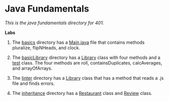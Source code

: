 # Java Fundamentals

*This is the java fundamentals directory for 401.*

**Labs**
1. The [basics](./basics) directory has a [Main.java](./basics/Main.java) file that contains methods 
pluralize, flipNHeads, and clock.

2. The [basicLibrary](./basicLibrary) directory has a [Library](./basicLibrary/src/main/java/basicLibrary/Library.java) 
class with four methods and a [test](./basicLibrary/src/test/java/basicLibrary/LibraryTest.java) class.
The four methods are roll, containsDuplicates, 
calcAverages, and arrayOfArrays.

3. The [linter](./linter) directory has a [Library](./linter/src/main/java/linter/App.java) class
that has a method that reads a .js file and finds errors.

4. The [inheritance](./inheritance) directory has a [Restaurant](./inheritance/src/main/java/inheritance/Restaurant.java) 
class and [Review](./inheritance/src/main/java/inheritance/Review.java) class.
